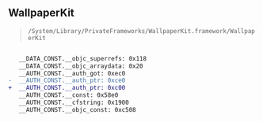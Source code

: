 ## WallpaperKit

> `/System/Library/PrivateFrameworks/WallpaperKit.framework/WallpaperKit`

```diff

   __DATA_CONST.__objc_superrefs: 0x118
   __DATA_CONST.__objc_arraydata: 0x20
   __AUTH_CONST.__auth_got: 0xec0
-  __AUTH_CONST.__auth_ptr: 0xce0
+  __AUTH_CONST.__auth_ptr: 0xc00
   __AUTH_CONST.__const: 0x58e0
   __AUTH_CONST.__cfstring: 0x1900
   __AUTH_CONST.__objc_const: 0xc508

```
